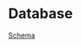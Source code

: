 # Database

[Schema](https://docs.google.com/document/d/1cPBFAM6UPuCniom_G2i3rONo7EC2vfucFjttNpBkfKI/edit)
